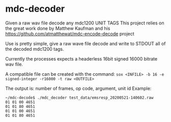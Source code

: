 # mdc-decoder
Given a raw wav file decode any mdc1200 UNIT TAGS
This project relies on the great work done by Matthew Kaufman and his
https://github.com/atmatthewat/mdc-encode-decode project

Use is pretty simple, give a raw wave file decode and write to STDOUT 
all of the decoded mdc1200 tags.

Currently the processes expects a headerless 16bit signed 16000 bitrate wav file.

A compatible file can be created with the command:
`sox <INFILE> -b 16 -e signed-integer -r16000 -t raw <OUTFILE>`

The output is: number of frames, op code, argument, unit id
Example:
```
~/mdc-decode$ ./mdc_decoder test_data/emsresp_20200521-140602.raw
01 01 00 4651
01 01 80 4651
01 01 00 4651
01 01 80 4651
```
